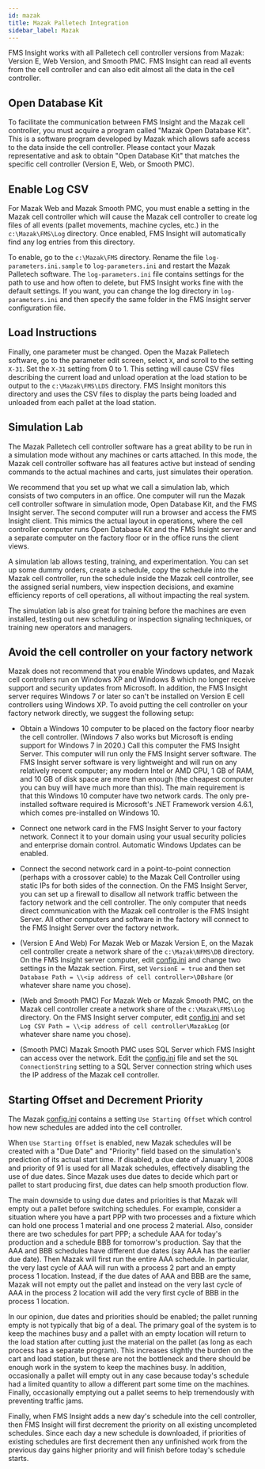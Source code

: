 ```yaml
---
id: mazak
title: Mazak Palletech Integration
sidebar_label: Mazak
---
```


FMS Insight works with all Palletech cell controller versions from Mazak:
Version E, Web Version, and Smooth PMC. FMS Insight can read all events from
the cell controller and can also edit almost all the data in the cell controller.

## Open Database Kit

To facilitate the communication between FMS Insight and the Mazak cell
controller, you must acquire a program called "Mazak Open Database Kit". This
is a software program developed by Mazak which allows safe access to the data
inside the cell controller. Please contact your Mazak representative and ask
to obtain "Open Database Kit" that matches the specific cell controller
(Version E, Web, or Smooth PMC).

## Enable Log CSV

For Mazak Web and Mazak Smooth PMC, you must enable a setting in the Mazak cell controller
which will cause the Mazak cell controller to create log files of all events (pallet movements,
machine cycles, etc.) in the `c:\Mazak\FMS\Log` directory. Once enabled, FMS Insight will
automatically find any log entries from this directory.

To enable, go to the `c:\Mazak\FMS` directory. Rename the file `log-parameters.ini.sample` to `log-parameters.ini` and restart the Mazak Palletech software. The `log-parameters.ini` file
contains settings for the path to use and how often to delete, but FMS Insight works fine with
the default settings. If you want, you can change the log directory in `log-parameters.ini`
and then specify the same folder in the FMS Insight server configuration file.

## Load Instructions

Finally, one parameter must be changed. Open the Mazak Palletech software, go to the parameter
edit screen, select `X`, and scroll to the setting `X-31`. Set the `X-31` setting from 0 to 1.
This setting will cause CSV files describing the current load and unload operation at the load
station to be output to the `c:\Mazak\FMS\LDS` directory. FMS Insight monitors this directory
and uses the CSV files to display the parts being loaded and unloaded from each pallet at
the load station.

## Simulation Lab

The Mazak Palletech cell controller software has a great ability to be run in a
simulation mode without any machines or carts attached. In this mode, the
Mazak cell controller software has all features active but instead of sending
commands to the actual machines and carts, just simulates their operation.

We recommend that you set up what we call a simulation lab, which consists of
two computers in an office. One computer will run the Mazak cell controller
software in simulation mode, Open Database Kit, and the FMS Insight server.
The second computer will run a browser and access the FMS Insight client.
This mimics the actual layout in operations, where the cell controller
computer runs Open Database Kit and the FMS Insight server and a separate
computer on the factory floor or in the office runs the client views.

A simulation lab allows testing, training, and experimentation. You can set
up some dummy orders, create a schedule, copy the schedule into the Mazak
cell controller, run the schedule inside the Mazak cell controller, see the
assigned serial numbers, view inspection decisions, and examine efficiency
reports of cell operations, all without impacting the real system.

The simulation lab is also great for training before the machines are even
installed, testing out new scheduling or inspection signaling techniques, or
training new operators and managers.

## Avoid the cell controller on your factory network

Mazak does not recommend that you enable Windows updates, and Mazak cell
controllers run on Windows XP and Windows 8 which no longer receive support
and security updates from Microsoft. In addition, the FMS Insight server
requires Windows 7 or later so can't be installed on Version E cell controllers
using Windows XP. To avoid putting the cell controller on your factory network
directly, we suggest the following setup:

- Obtain a Windows 10 computer to be placed on the factory floor nearby the
  cell controller. (Windows 7 also works but Microsoft is ending support for
  Windows 7 in 2020.) Call this computer the FMS Insight Server. This
  computer will run only the FMS Insight server software. The FMS Insight
  server software is very lightweight and will run on any relatively recent
  computer; any modern Intel or AMD CPU, 1 GB of RAM, and 10 GB of disk space
  are more than enough (the cheapest computer you can buy will have much more
  than this). The main requirement is that this Windows 10 computer have two
  network cards. The only pre-installed software required is Microsoft's .NET
  Framework version 4.6.1, which comes pre-installed on Windows 10.

- Connect one network card in the FMS Insight Server to your factory network.
  Connect it to your domain using your usual security policies and
  enterprise domain control. Automatic Windows Updates can be enabled.

- Connect the second network card in a point-to-point connection (perhaps with a
  crossover cable) to the Mazak Cell Controller using static IPs
  for both sides of the connection. On the FMS Insight Server, you can set up
  a firewall to disallow all network traffic between the factory network and
  the cell controller. The only computer that needs direct communication with
  the Mazak cell controller is the FMS Insight Server. All other computers
  and software in the factory will connect to the FMS Insight Server over the
  factory network.

- (Version E And Web) For Mazak Web or Mazak Version E, on the Mazak cell controller
  create a network share of the `c:\Mazak\NFMS\DB`
  directory. On the FMS Insight server computer, edit
  [config.ini](server-config.md) and change two settings in the Mazak section. First, set
  `VersionE = true` and then set `Database Path = \\<ip address of cell controller>\DBshare`
  (or whatever share name you chose).

- (Web and Smooth PMC) For Mazak Web or Mazak Smooth PMC, on the Mazak cell controller
  create a network share of the `c:\Mazak\FMS\Log` directory. On the FMS Insight server computer, edit
  [config.ini](server-config.md) and set `Log CSV Path = \\<ip address of cell controller\MazakLog`
  (or whatever share name you chose).

- (Smooth PMC) Mazak Smooth PMC uses SQL Server which FMS Insight can access over the network.
  Edit the [config.ini](server-config.md) file and set the `SQL ConnectionString` setting
  to a SQL Server connection string which uses the IP address of the Mazak cell controller.

## Starting Offset and Decrement Priority

The Mazak [config.ini](server-config.md) contains a setting `Use Starting Offset`
which control how new schedules are added into the cell controller.

When `Use Starting Offset` is enabled, new Mazak schedules will
be created with a "Due Date" and "Priority" field based on the
simulation's prediction of its actual start time. If disabled, a due
date of January 1, 2008 and priority of 91 is used for all Mazak schedules, effectively
disabling the use of due dates. Since Mazak uses due dates to decide which
part or pallet to start producing first, due dates can help smooth production
flow.

The main downside to using due dates and priorities is that Mazak will empty out a pallet
before switching schedules. For example, consider a situation where you have
a part PPP with two processes and a fixture which can hold one process 1
material and one process 2 material. Also, consider there are two schedules
for part PPP; a schedule AAA for today's production and a schedule BBB for
tomorrow's production. Say that the AAA and BBB schedules have different due
dates (say AAA has the earlier due date). Then Mazak will first run the
entire AAA schedule. In particular, the very last cycle of AAA will run with
a process 2 part and an empty process 1 location. Instead, if the due dates
of AAA and BBB are the same, Mazak will not empty out the pallet and instead
on the very last cycle of AAA in the process 2 location will add the very
first cycle of BBB in the process 1 location.

In our opinion, due dates and priorities should be enabled; the pallet
running empty is not typically that big of a deal. The primary goal of the
system is to keep the machines busy and a pallet with an empty location will
return to the load station after cutting just the material on the pallet (as
long as each process has a separate program). This increases slightly the
burden on the cart and load station, but these are not the bottleneck and
there should be enough work in the system to keep the machines busy. In
addition, occasionally a pallet will empty out in any case because today's
schedule had a limited quantity to allow a different part some time on the
machines. Finally, occasionally emptying out a pallet seems to help
tremendously with preventing traffic jams.

Finally, when FMS Insight adds a new day's schedule into the cell controller,
then FMS Insight will first decrement the priority on all existing
uncompleted schedules. Since each day a new schedule is downloaded, if
priorities of existing schedules are first decrement then any unfinished work
from the previous day gains higher priority and will finish before today's
schedule starts.

